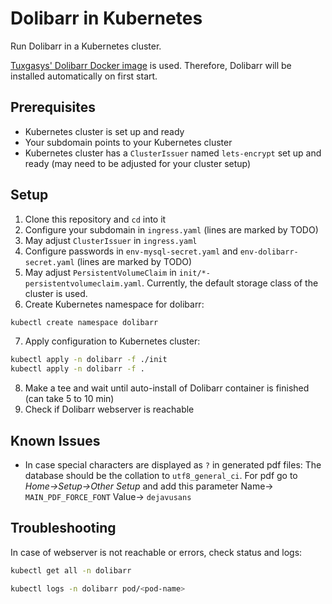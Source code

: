 # Dolibarr in Kubernetes
Run Dolibarr in a Kubernetes cluster. 

[Tuxgasys' Dolibarr Docker image](https://hub.docker.com/r/tuxgasy/dolibarr) is used.
Therefore, Dolibarr will be installed automatically on first start.

## Prerequisites
- Kubernetes cluster is set up and ready
- Your subdomain points to your Kubernetes cluster
- Kubernetes cluster has a `ClusterIssuer` named `lets-encrypt` set up and ready (may need to be adjusted for your cluster setup)

## Setup
1. Clone this repository and `cd` into it
2. Configure your subdomain in `ingress.yaml` (lines are marked by TODO)
3. May adjust `ClusterIssuer` in `ingress.yaml`
4. Configure passwords in `env-mysql-secret.yaml` and `env-dolibarr-secret.yaml` (lines are marked by TODO)
5. May adjust `PersistentVolumeClaim` in `init/*-persistentvolumeclaim.yaml`. Currently, the default storage class of the cluster is used.
6. Create Kubernetes namespace for dolibarr:
``` bash
kubectl create namespace dolibarr
```
7. Apply configuration to Kubernetes cluster: 
``` bash
kubectl apply -n dolibarr -f ./init
kubectl apply -n dolibarr -f .
```
8. Make a tee and wait until auto-install of Dolibarr container is finished (can take 5 to 10 min)
9. Check if Dolibarr webserver is reachable

## Known Issues
- In case special characters are displayed as `?` in generated pdf files: 
  The database should be the collation to `utf8_general_ci`.
  For pdf go to _Home->Setup->Other Setup_ and add this parameter Name-> `MAIN_PDF_FORCE_FONT`  Value-> `dejavusans`

## Troubleshooting
In case of webserver is not reachable or errors, check status and logs: 
``` bash 
kubectl get all -n dolibarr

kubectl logs -n dolibarr pod/<pod-name>
```